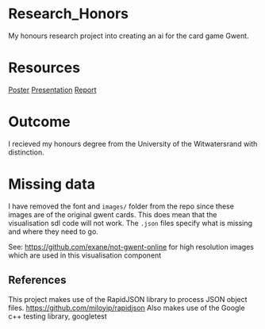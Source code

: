 # Research_Honors
My honours research project into creating an ai for the card game Gwent.

# Resources
[Poster](https://github.com/TRex22/honours-research-2017-gwent/blob/master/Presentations/Innovation%20Day%20Presentation%20-%20BLUE.pdf)
[Presentation](https://github.com/TRex22/honours-research-2017-gwent/raw/master/Presentations/RAIL%20LAB%20Presentation%20GWENT%201.pdf)
[Report](https://github.com/TRex22/honours-research-2017-gwent/raw/master/Report/report.pdf)

# Outcome
I recieved my honours degree from the University of the Witwatersrand with distinction. 

# Missing data
I have removed the font and `images/` folder from the repo since these images are of the original gwent cards.
This does mean that the visualisation sdl code will not work. The `.json` files specify what is missing and where they need to go.

See: https://github.com/exane/not-gwent-online for high resolution images which are used in this visualisation component

## References
This project makes use of the RapidJSON library to process JSON object files. https://github.com/miloyip/rapidjson
Also makes use of the Google c++ testing library, googletest

